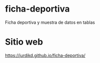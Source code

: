 # ficha-deportiva
Ficha deportiva y muestra de datos en tablas
# Sitio web
https://jurdikd.github.io/ficha-deportiva/
